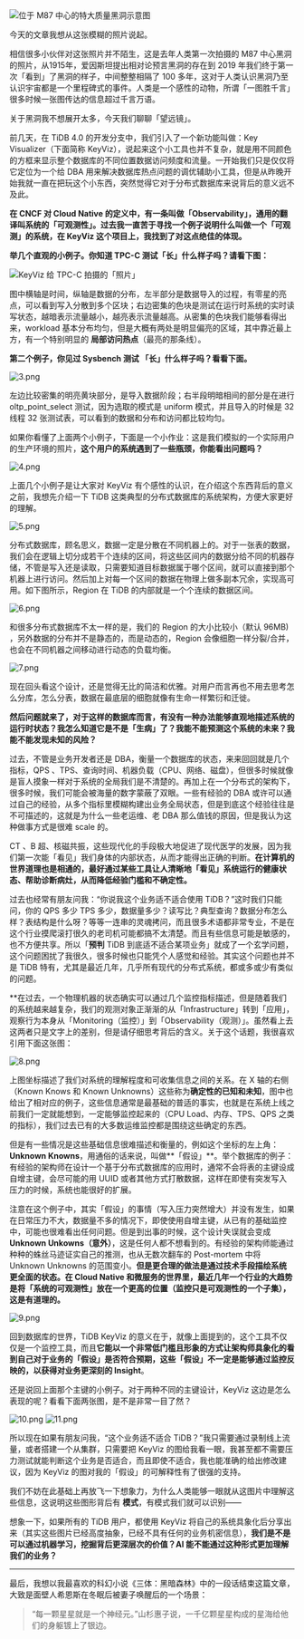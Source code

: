 

<img referrerpolicy="no-referrer" data-src="/img/bVbDGpH" src="https://cdn.segmentfault.com/v-5e154194/global/img/squares.svg" alt="位于 M87 中心的特大质量黑洞示意图" title="位于 M87 中心的特大质量黑洞示意图">

今天的文章我想从这张模糊的照片说起。

相信很多小伙伴对这张照片并不陌生，这是去年人类第一次拍摄的 M87 中心黑洞的照片，从1915年，爱因斯坦提出相对论预言黑洞的存在到 2019 年我们终于第一次「看到」了黑洞的样子，中间整整相隔了 100 多年，这对于人类认识黑洞乃至认识宇宙都是一个里程碑式的事件。人类是一个感性的动物，所谓「一图胜千言」很多时候一张图传达的信息超过千言万语。

关于黑洞我不想展开太多，今天我们聊聊「望远镜」。

前几天，在 TiDB 4.0 的开发分支中，我们引入了一个新功能叫做：Key Visualizer（下面简称 KeyViz），说起来这个小工具也并不复杂，就是用不同颜色的方框来显示整个数据库的不同位置数据访问频度和流量。一开始我们只是仅仅将它定位为一个给 DBA 用来解决数据库热点问题的调优辅助小工具，但是从昨晚开始我就一直在把玩这个小东西，突然觉得它对于分布式数据库来说背后的意义远不及此。

**在 CNCF 对 Cloud Native 的定义中，有一条叫做「Observability」，通用的翻译叫系统的「可观测性」。过去我一直苦于寻找一个例子说明什么叫做一个「可观测」的系统，在 KeyViz 这个项目上，我找到了对这点绝佳的体现。**

**举几个直观的小例子。你知道 TPC-C 测试「长」什么样子吗？请看下图：**

<img referrerpolicy="no-referrer" data-src="/img/bVbDGpI" src="https://cdn.segmentfault.com/v-5e154194/global/img/squares.svg" alt="KeyViz 给 TPC-C 拍摄的「照片」" title="KeyViz 给 TPC-C 拍摄的「照片」">

图中横轴是时间，纵轴是数据的分布，左半部分是数据导入的过程，有零星的亮点，可以看到写入分散到多个区块；右边密集的色块是测试在运行时系统的实时读写状态，越暗表示流量越小，越亮表示流量越高。从密集的色块我们能够看得出来，workload 基本分布均匀，但是大概有两处是明显偏亮的区域，其中靠近最上方，有一个特别明显的 **局部访问热点**（最亮的那条线）。

**第二个例子，你见过 Sysbench 测试 「长」什么样子吗？看看下面。**

<img referrerpolicy="no-referrer" data-src="/img/bVbDGpK" src="https://cdn.segmentfault.com/v-5e154194/global/img/squares.svg" alt="3.png" title="3.png">

左边比较密集的明亮黄块部分，是导入数据阶段；右半段明暗相间的部分是在进行 oltp_point_select 测试，因为选取的模式是 uniform 模式，并且导入的时候是 32 线程 32 张测试表，可以看到的数据和分布和访问都比较均匀。

如果你看懂了上面两个小例子，下面是一个小作业：这是我们模拟的一个实际用户的生产环境的照片，**这个用户的系统遇到了一些瓶颈，你能看出问题吗？**

<img referrerpolicy="no-referrer" data-src="/img/bVbDGpL" src="https://cdn.segmentfault.com/v-5e154194/global/img/squares.svg" alt="4.png" title="4.png">

上面几个小例子是让大家对 KeyViz 有个感性的认识，在介绍这个东西背后的意义之前，我想先介绍一下 TiDB 这类典型的分布式数据库的系统架构，方便大家更好的理解。

<img referrerpolicy="no-referrer" data-src="/img/bVbDGpM" src="https://cdn.segmentfault.com/v-5e154194/global/img/squares.svg" alt="5.png" title="5.png">

分布式数据库，顾名思义，数据一定是分散在不同机器上的。对于一张表的数据，我们会在逻辑上切分成若干个连续的区间，将这些区间内的数据分给不同的机器存储，不管是写入还是读取，只需要知道目标数据属于哪个区间，就可以直接到那个机器上进行访问。然后加上对每一个区间的数据在物理上做多副本冗余，实现高可用。如下图所示，Region 在 TiDB 的内部就是一个个连续的数据区间。

<img referrerpolicy="no-referrer" data-src="/img/bVbDGpO" src="https://cdn.segmentfault.com/v-5e154194/global/img/squares.svg" alt="6.png" title="6.png">

和很多分布式数据库不太一样的是，我们的 Region 的大小比较小（默认 96MB) ，另外数据的分布并不是静态的，而是动态的，Region 会像细胞一样分裂/合并，也会在不同机器之间移动进行动态的负载均衡。

<img referrerpolicy="no-referrer" data-src="/img/bVbDGpP" src="https://cdn.segmentfault.com/v-5e154194/global/img/squares.svg" alt="7.png" title="7.png">

现在回头看这个设计，还是觉得无比的简洁和优雅。对用户而言再也不用去思考怎么分库，怎么分表，数据在最底层的细胞就像有生命一样繁衍和迁徙。

**然后问题就来了，对于这样的数据库而言，有没有一种办法能够直观地描述系统的运行时状态？我怎么知道它是不是「生病」了？我能不能预测这个系统的未来？我能不能发现未知的风险？**

过去，不管是业务开发者还是 DBA，衡量一个数据库的状态，来来回回就是几个指标，QPS 、TPS、查询时间、机器负载（CPU、网络、磁盘），但很多时候就像是盲人摸象一样对于系统的全局我们是不清楚的。再加上在一个分布式的架构下，很多时候，我们可能会被海量的数字蒙蔽了双眼。一些有经验的 DBA 或许可以通过自己的经验，从多个指标里模糊构建出业务全局状态，但是到底这个经验往往是不可描述的，这就是为什么一些老运维、老 DBA 那么值钱的原因，但是我认为这种做事方式是很难 scale 的。

CT 、B 超、核磁共振，这些现代化的手段极大地促进了现代医学的发展，因为我们第一次能「看见」我们身体的内部状态，从而才能得出正确的判断。**在计算机的世界道理也是相通的，最好通过某些工具让人清晰地「看见」系统运行的健康状态、帮助诊断病灶，从而降低经验门槛和不确定性。**

过去也经常有朋友问我：“你说我这个业务适不适合使用 TiDB？”这时我们只能问，你的 QPS 多少 TPS 多少，数据量多少？读写比？典型查询？数据分布怎么样？表结构是什么呀？等等一连串的灵魂拷问，而且很多术语都非常专业，不是在这个行业摸爬滚打很久的老司机可能都搞不太清楚。而且有些信息可能是敏感的，也不方便共享。所以「**预判** TiDB 到底适不适合某项业务」就成了一个玄学问题，这个问题困扰了我很久，很多时候也只能凭个人感觉和经验。其实这个问题也并不是 TiDB 特有，尤其是最近几年，几乎所有现代的分布式系统，都或多或少有类似的问题。

**在过去，一个物理机器的状态确实可以通过几个监控指标描述，但是随着我们的系统越来越复杂，我们的观测对象正渐渐的从「Infrastructure」转到「应用」，观察行为本身从「Monitoring（监控）」到「Observability（观测）」。虽然看上去这两者只是文字上的差别，但是请仔细思考背后的含义。关于这个话题，我很喜欢引用下面这张图：

<img referrerpolicy="no-referrer" data-src="/img/bVbDGpQ" src="https://cdn.segmentfault.com/v-5e154194/global/img/squares.svg" alt="8.png" title="8.png">

上图坐标描述了我们对系统的理解程度和可收集信息之间的关系。在 X 轴的右侧（Known Knows 和 Known Unknowns）这些称为**确定性的已知和未知**，图中也给出了相对应的例子，这些信息通常是最基础的普适的事实，也就是在系统上线之前我们一定就能想到，一定能够监控起来的（CPU Load、内存、TPS、QPS 之类的指标），我们过去已有的大多数运维监控都是围绕这些确定的东西。

但是有一些情况是这些基础信息很难描述和衡量的，例如这个坐标的左上角：**Unknown Knowns**，用通俗的话来说，叫做**「假设」**。举个数据库的例子：有经验的架构师在设计一个基于分布式数据库的应用时，通常不会将表的主键设成自增主键，会尽可能的用 UUID 或者其他方式打散数据，这样在即使有突发写入压力的时候，系统也能很好的扩展。

注意在这个例子中，其实「假设」的事情（写入压力突然增大）并没有发生，如果在日常压力不大，数据量不多的情况下，即使使用自增主键，从已有的基础监控中，可能也很难看出任何问题。但是到出事的时候，这个设计失误就会变成 **Unknown Unkowns（意外）**，这是任何人都不想看到的。有经验的架构师能通过种种的蛛丝马迹证实自己的推测，也从无数次翻车的 Post-mortem 中将 Unknown Unknowns 的范围变小。**但是更合理的做法是通过技术手段描绘系统更全面的状态。在 Cloud Native 和微服务的世界里，最近几年一个行业的大趋势是将「系统的可观测性」放在一个更高的位置（监控只是可观测性的一个子集），这是有道理的。**

<img referrerpolicy="no-referrer" data-src="/img/bVbDGpR" src="https://cdn.segmentfault.com/v-5e154194/global/img/squares.svg" alt="9.png" title="9.png">

回到数据库的世界，TiDB KeyViz 的意义在于，就像上面提到的，这个工具不仅仅是一个监控工具，而且**它能以一个非常低门槛且形象的方式让架构师具象化的看到自己对于业务的「假设」是否符合预期，这些「假设」不一定是能够通过监控反映的，以获得对业务更深刻的 Insight**。

还是说回上面那个主键的小例子。对于两种不同的主键设计，KeyViz 这边是怎么表现的呢？看看下面两张图，是不是非常一目了然？

<img referrerpolicy="no-referrer" data-src="/img/bVbDGpS" src="https://cdn.segmentfault.com/v-5e154194/global/img/squares.svg" alt="10.png" title="10.png">

<img referrerpolicy="no-referrer" data-src="/img/bVbDGpT" src="https://cdn.segmentfault.com/v-5e154194/global/img/squares.svg" alt="11.png" title="11.png">

所以现在如果有朋友问我，“这个业务适不适合 TiDB？”我只需要通过录制线上流量，或者搭建一个从集群，只需要把 KeyViz 的图给我看一眼，我甚至都不需要压力测试就能判断这个业务是否适合，而且即使不适合，我也能准确的给出修改建议，因为 KeyViz 的图对我的「假设」的可解释性有了很强的支持。

我们不妨在此基础上再放飞一下想象力，为什么人类能够一眼就从这图片中理解这些信息，这说明这些图形背后有 **模式**，有模式我们就可以识别——

想象一下，如果所有的 TiDB 用户，都使用 KeyViz 将自己的系统具象化后分享出来（其实这些图片已经高度抽象，已经不具有任何的业务机密信息），**我们是不是可以通过机器学习，挖掘背后更深层次的价值？AI 能不能通过这种形式更加理解我们的业务？**

---

最后，我想以我最喜欢的科幻小说《三体：黑暗森林》中的一段话结束这篇文章，大致是面壁人希恩斯在冬眠后被妻子唤醒后的一个场景：


>
>“每一颗星星就是一个神经元。”山杉惠子说，一千亿颗星星构成的星海给他们的身躯镀上了银边。
